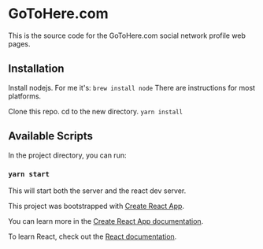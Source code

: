 
# GoToHere.com

This is the source code for the GoToHere.com social network profile web pages.

## Installation

Install nodejs. For me it's:
    `brew install node`
There are instructions for most platforms.

Clone this repo. cd to the new directory.
    `yarn install` 

## Available Scripts

In the project directory, you can run:

### `yarn start`

This will start both the server and the react dev server.

This project was bootstrapped with [Create React App](https://github.com/facebook/create-react-app).


You can learn more in the [Create React App documentation](https://facebook.github.io/create-react-app/docs/getting-started).

To learn React, check out the [React documentation](https://reactjs.org/).
